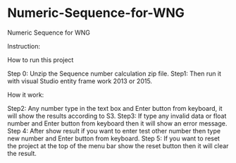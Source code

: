 # Numeric-Sequence-for-WNG
Numeric Sequence for WNG


Instruction:

How to run this project

Step 0: Unzip the Sequence number calculation zip file.
Step1: Then run it with visual Studio entity frame work 2013 or 2015.

How it work:

Step2: Any number type in the text box and Enter button from keyboard, it will show the results according to S3.
Step3: If type any invalid data or float number and Enter button from keyboard then it will show an error message.
Step 4: After show result if you want to enter test other number then type new number and Enter button from keyboard.
Step 5: If you want to reset the project at the top of the menu bar show the reset button then it will clear the result.
